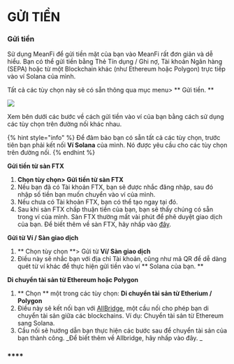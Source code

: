 # GỬI TIỀN

### **Gửi tiền**

Sử dụng MeanFi để gửi tiền mặt của bạn vào MeanFi rất đơn giản và dễ hiểu. Bạn có thể gửi tiền bằng Thẻ Tín dụng / Ghi nợ, Tài khoản Ngân hàng (SEPA) hoặc từ một Blockchain khác (như Ethereum hoặc Polygon) trực tiếp vào ví Solana của mình.

Tất cả các tùy chọn này sẽ có sẵn thông qua mục menu> \*\* Gửi tiền. \*\*

![](../.gitbook/assets/250062978\_218257030409102\_4002576072846718854\_n.png)

Xem bên dưới các bước về cách gửi tiền vào ví của bạn bằng cách sử dụng các tùy chọn trên đường nối khác nhau.

{% hint style="info" %}
Để đảm bảo bạn có sẵn tất cả các tùy chọn, trước tiên bạn phải kết nối **Ví Solana** của mình. Nó được yêu cầu cho các tùy chọn trên đường nối.
{% endhint %}

**Gửi tiền từ sàn FTX**

1. **Chọn tùy chọn> Gửi tiền từ sàn FTX**
2. Nếu bạn đã có Tài khoản FTX, bạn sẽ được nhắc đăng nhập, sau đó nhập số tiền bạn muốn chuyển vào ví của mình.
3. Nếu chưa có Tài khoản FTX, bạn có thể tạo ngay tại đó.
4. Sau khi sàn FTX chấp thuận tiền của bạn, bạn sẽ thấy chúng có sẵn trong ví của mình. Sàn FTX thường mất vài phút để phê duyệt giao dịch của bạn. Để biết thêm về sàn FTX, hãy nhấp vào [đây](https://ftx.com/en).

**Gửi từ Ví / Sàn giao dịch**

1. \*\* Chọn tùy chọn \*\*> Gửi từ **Ví/ Sàn giao dịch**
2. Điều này sẽ nhắc bạn với địa chỉ Tài khoản, cũng như mã QR để dễ dàng quét từ ví khác để thực hiện gửi tiền vào ví \*\* Solana của bạn. \*\*

**Di chuyển tài sản từ Ethereum hoặc Polygon**

1. \*\* Chọn \*\* một trong các tùy chọn: **Di chuyển tài sản từ Etherium / Polygon**
2. Điều này sẽ kết nối bạn với [AllBridge](https://app.allbridge.io), một cầu nối cho phép bạn di chuyển tài sản giữa các blockchains. Ví dụ: Chuyển tài sản từ Ethereum sang Solana.
3. Cầu nối sẽ hướng dẫn bạn thực hiện các bước sau để chuyển tài sản của bạn thành công. \_Để biết thêm về Allbridge, hãy nhấp vào đây. \_

### \*\*\*\*
